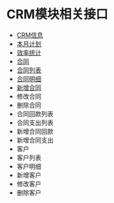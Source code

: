 # CRM模块相关接口
* [CRM信息](./crm/crminfo.md)
 * [本月计划](./crm/crminfo.md)
 * [效率统计](./crm/crminfo.md)
* [合同](./crm/contracts.md)
 * [合同列表](./crm/contracts.md)
 * [合同明细](./crm/contracts.md)
 * [新增合同](./crm/contracts.md)
 * 修改合同
 * 删除合同
 * 合同回款列表
 * 合同支出列表
 * 新增合同回款
 * 新增合同支出
* 客户
 * 客户列表
 * 客户明细
 * 新增客户
 * 修改客户
 * 删除客户